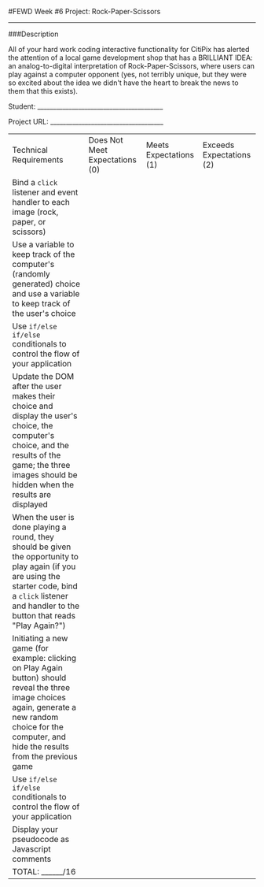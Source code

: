 #FEWD Week #6 Project: Rock-Paper-Scissors

---


###Description


All of your hard work coding interactive functionality for CitiPix has alerted the attention of a local game development shop that has a BRILLIANT IDEA: an analog-to-digital interpretation of Rock-Paper-Scissors, where users can play against a computer opponent (yes, not terribly unique, but they were so excited about the idea we didn't have the heart to break the news to them that this exists).

Student: ________________________________________

Project URL: ____________________________________

|                                                                                                                                                                                                        |                                |                        |                          |
|--------------------------------------------------------------------------------------------------------------------------------------------------------------------------------------------------------|--------------------------------|------------------------|--------------------------|
| Technical Requirements                                                                                                                                                                                 | Does Not Meet Expectations (0) | Meets Expectations (1) | Exceeds Expectations (2) |
| Bind a `click` listener and event handler to each image (rock, paper, or scissors) |                                |                        |                          |
| Use a variable to keep track of the computer's (randomly generated) choice and use a variable to keep track of the user's choice                                                                                              |                                |                        |                          |
| Use ```if/else if/else ``` conditionals to control the flow of your application                                                                                                                                                |                                |                        |                          |
| Update the DOM after the user makes their choice and display the user's choice, the computer's choice, and the results of the game; the three images should be hidden when the results are displayed                                                                                                                                                 |                                |                        |                          |
| When the user is done playing a round, they should be given the opportunity to play again (if you are using the starter code, bind a `click` listener and handler to the button that reads "Play Again?")                                                                                                                                                       |                                |                        |                          |
| Initiating a new game (for example: clicking on Play Again button) should reveal the three image choices again, generate a new random choice for the computer, and hide the results from the previous game                                                                                                                                           |                                |                        |                          |
| Use ```if/else if/else ``` conditionals to control the flow of your application                                                                                                                        |                                |                        |                          |
| Display your pseudocode as Javascript comments                                                                                                                                                        |                                |                        |                          |
| TOTAL: ______/16                                                                                                                                                                                       |                                |                        |                          |

